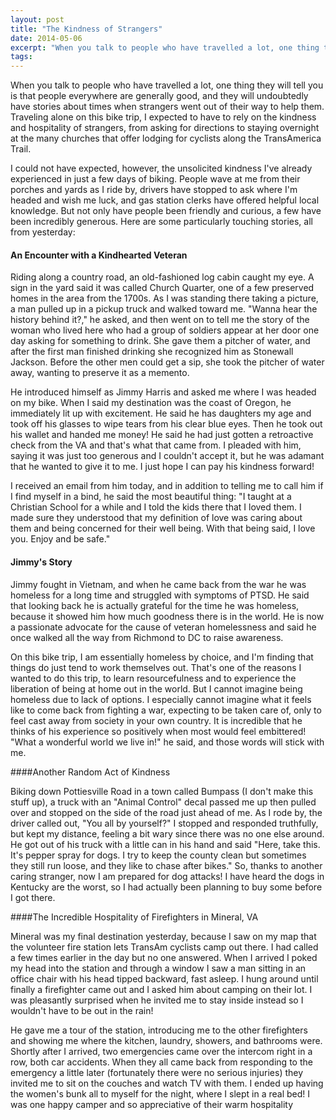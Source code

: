 ```yaml
---
layout: post
title: "The Kindness of Strangers"
date: 2014-05-06
excerpt: "When you talk to people who have travelled a lot, one thing they will tell you is that people everywhere are generally good, and they will undoubtedly have stories about times when strangers went out of their way to help them. Traveling alone on this bike trip, I  expected to have to rely on the kindness and hospitality of strangers, from asking for directions to staying overnight at the many churches that offer lodging for cyclists along the TransAmerica Trail. I could not have expected, however, the unsolicited kindness I've already experienced in just a few days of biking. "
tags:
---
```

When you talk to people who have travelled a lot, one thing they will tell you is that people everywhere are generally good, and they will undoubtedly have stories about times when strangers went out of their way to help them. Traveling alone on this bike trip, I  expected to have to rely on the kindness and hospitality of strangers, from asking for directions to staying overnight at the many churches that offer lodging for cyclists along the TransAmerica Trail. 

I could not have expected, however, the unsolicited kindness I've already experienced in just a few days of biking. People wave at me from their porches and yards as I ride by, drivers have stopped to ask where I'm headed and wish me luck, and gas station clerks have offered helpful local knowledge. But not only have people been friendly and curious, a few have been incredibly generous. Here are some particularly touching stories, all from yesterday:

#### An Encounter with a Kindhearted Veteran

Riding along a country road, an old-fashioned log cabin caught my eye. A sign in the yard said it was called Church Quarter, one of a few preserved homes in the area from the 1700s. As I was standing there taking a picture, a man pulled up in a pickup truck and walked toward me. "Wanna hear the history behind it?," he asked, and then went on to tell me the story of the woman who lived here who had a group of soldiers appear at her door one day asking for something to drink. She gave them a pitcher of water, and after the first man finished drinking she recognized him as Stonewall Jackson. Before the other men could get a sip, she took the pitcher of water away, wanting to preserve it as a memento.

He introduced himself as Jimmy Harris and asked me where I was headed on my bike. When I said my destination was the coast of Oregon, he immediately lit up with excitement. He said he has daughters my age and took off his glasses to wipe tears from his clear blue eyes. Then he took out his wallet and handed me money! He said he had just gotten a retroactive check from the VA and that's what that came from. I pleaded with him, saying it was just too generous and I couldn't accept it, but he was adamant that he wanted to give it to me. I just hope I can pay his kindness forward!

I received an email from him today, and in addition to telling me to call him if I find myself in a bind, he said the most beautiful thing: "I taught at a Christian School for a while and I told the kids there that I loved them.  I made sure they understood that my definition of love was caring about them and being concerned for their well being. With that being said, I love you. Enjoy and be safe." 

#### Jimmy's Story

Jimmy fought in Vietnam, and when he came back from the war he was homeless for a long time and struggled with symptoms of PTSD. He said that looking back he is actually grateful for the time he was homeless, because it showed him how much goodness there is in the world. He is now a passionate advocate for the cause of veteran homelessness and said he once walked all the way from Richmond to DC to raise awareness. 

On this bike trip, I am essentially homeless by choice, and I'm finding that things do just tend to work themselves out. That's one of the reasons I wanted to do this trip, to learn resourcefulness and to experience the liberation of being at home out in the world. But I cannot imagine being homeless due to lack of options. I especially cannot imagine what it feels like to come back from fighting a war, expecting to be taken care of, only to feel cast away from society in your own country. It is incredible that he thinks of his experience so positively when most would feel embittered! "What a wonderful world we live in!" he said, and those words will stick with me. 

####Another Random Act of Kindness

Biking down Pottiesville Road in a town called Bumpass (I don't make this stuff up), a truck with an "Animal Control" decal passed me up then pulled over and stopped on the side of the road just ahead of me. As I rode by, the driver called out, "You all by yourself?" I stopped and responded truthfully, but kept my distance, feeling a bit wary since there was no one else around. He got out of his truck with a little can in his hand and said "Here, take this. It's pepper spray for dogs. I try to keep the county clean but sometimes they still run loose, and they like to chase after bikes." So, thanks to another caring stranger, now I am prepared for dog attacks! I have heard the dogs in Kentucky are the worst, so I had actually been planning to buy some before I got there.

####The Incredible Hospitality of Firefighters in Mineral, VA

Mineral was my final destination yesterday, because I saw on my map that the volunteer fire station lets TransAm cyclists camp out there. I had called a few times earlier in the day but no one answered. When I arrived I poked my head into the station and through a window I saw a man sitting in an office chair with his head tipped backward, fast asleep. I hung around until finally a firefighter came out and I asked him about camping on their lot. I was pleasantly surprised when he invited me to stay inside instead so I wouldn't have to be out in the rain! 

He gave me a tour of the station, introducing me to the other firefighters and showing me where the kitchen, laundry, showers, and bathrooms were. Shortly after I arrived, two emergencies came over the intercom right in a row, both car accidents. When they all came back from responding to the emergency a little later (fortunately there were no serious injuries) they invited me to sit on the couches and watch TV with them. I ended up having the women's bunk all to myself for the night, where I slept in a real bed! I was one happy camper and so appreciative of their warm hospitality